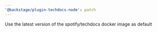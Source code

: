 ```yaml
---
'@backstage/plugin-techdocs-node': patch
---
```


Use the latest version of the spotify/techdocs docker image as default
